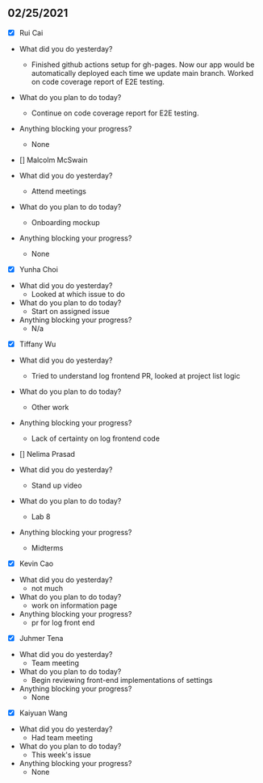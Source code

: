 
## 02/25/2021
 
- [x] Rui Cai 
- What did you do yesterday?
  - Finished github actions setup for gh-pages. Now our app would be automatically deployed each time we update main branch. Worked on code coverage report of E2E testing.
- What do you plan to do today?
  - Continue on code coverage report for E2E testing.
- Anything blocking your progress?
  - None



- [] Malcolm McSwain
- What did you do yesterday?
  - Attend meetings
- What do you plan to do today?
  - Onboarding mockup
- Anything blocking your progress?
  - None



- [x] Yunha Choi
- What did you do yesterday?
  - Looked at which issue to do
- What do you plan to do today?
  - Start on assigned issue
- Anything blocking your progress?
  - N/a



- [x] Tiffany Wu
- What did you do yesterday?
  - Tried to understand log frontend PR, looked at project list logic
- What do you plan to do today?
  - Other work
- Anything blocking your progress?
  - Lack of certainty on log frontend code


- [] Nelima Prasad
- What did you do yesterday?
  - Stand up video
- What do you plan to do today?
  - Lab 8
- Anything blocking your progress?
  - Midterms


- [x] Kevin Cao
- What did you do yesterday?
  - not much
- What do you plan to do today?
  - work on information page
- Anything blocking your progress?
  - pr for log front end



- [x] Juhmer Tena
- What did you do yesterday?
  - Team meeting
- What do you plan to do today?
  - Begin reviewing front-end implementations of settings
- Anything blocking your progress?
  - None


- [x] Kaiyuan Wang
- What did you do yesterday?
  - Had team meeting
- What do you plan to do today?
  - This week's issue
- Anything blocking your progress?
  - None